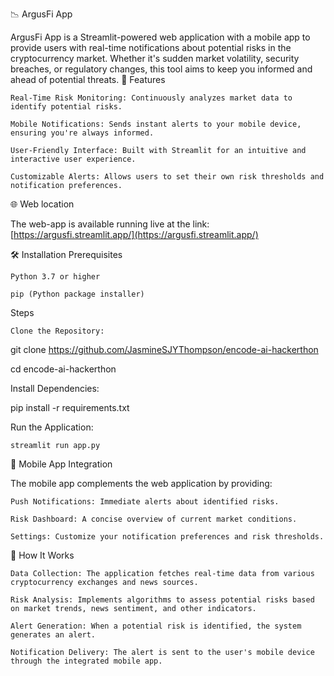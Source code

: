 📉 ArgusFi App

ArgusFi App is a Streamlit-powered web application with a mobile app to provide users with real-time notifications about potential risks in the cryptocurrency market. Whether it's sudden market volatility, security breaches, or regulatory changes, this tool aims to keep you informed and ahead of potential threats.
🚀 Features

    Real-Time Risk Monitoring: Continuously analyzes market data to identify potential risks.

    Mobile Notifications: Sends instant alerts to your mobile device, ensuring you're always informed.

    User-Friendly Interface: Built with Streamlit for an intuitive and interactive user experience.

    Customizable Alerts: Allows users to set their own risk thresholds and notification preferences.

🌐 Web location

The web-app is available running live at the link: [https://argusfi.streamlit.app/](https://argusfi.streamlit.app/)

🛠️ Installation
Prerequisites

    Python 3.7 or higher

    pip (Python package installer)

Steps

    Clone the Repository:

git clone https://github.com/JasmineSJYThompson/encode-ai-hackerthon

cd encode-ai-hackerthon

Install Dependencies:

pip install -r requirements.txt

Run the Application:

    streamlit run app.py
        
📱 Mobile App Integration

The mobile app complements the web application by providing:

    Push Notifications: Immediate alerts about identified risks.

    Risk Dashboard: A concise overview of current market conditions.

    Settings: Customize your notification preferences and risk thresholds.

🧠 How It Works

    Data Collection: The application fetches real-time data from various cryptocurrency exchanges and news sources.

    Risk Analysis: Implements algorithms to assess potential risks based on market trends, news sentiment, and other indicators.

    Alert Generation: When a potential risk is identified, the system generates an alert.

    Notification Delivery: The alert is sent to the user's mobile device through the integrated mobile app.
